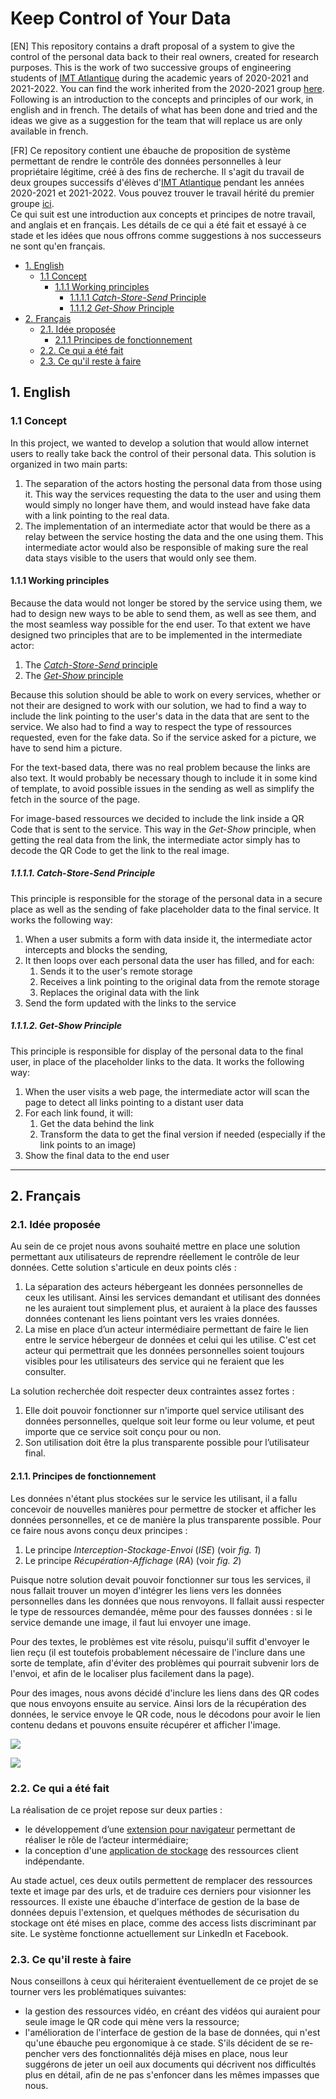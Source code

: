 # Keep Control of Your Data

\[EN\] This repository contains a draft proposal of a system to give the control of the personal data back to their real owners, created for research purposes. This is the work of two successive groups of engineering students of [IMT Atlantique](https://www.imt-atlantique.fr/en) during the academic years of 2020-2021 and 2021-2022. You can find the work inherited from the 2020-2021 group [here](https://gitlab.inria.fr/alebre/teaching-keepyourdata).  
Following is an introduction to the concepts and principles of our work, in english and in french. The details of what has been done and tried and the ideas we give as a suggestion for the team that will replace us are only available in french.

\[FR\] Ce repository contient une ébauche de proposition de système permettant de rendre le contrôle des données personnelles à leur propriétaire légitime, créé à des fins de recherche. Il s'agit du travail de deux groupes successifs d'élèves d'[IMT Atlantique](https://www.imt-atlantique.fr) pendant les années 2020-2021 et 2021-2022. Vous pouvez trouver le travail hérité du premier groupe [ici](https://gitlab.inria.fr/alebre/teaching-keepyourdata).  
Ce qui suit est une introduction aux concepts et principes de notre travail, and anglais et en français. Les détails de ce qui a été fait et essayé à ce stade et les idées que nous offrons comme suggestions à nos successeurs ne sont qu'en français. 

- [1. English](#1-english)
  - [1.1 Concept](#11-concept)
    - [1.1.1 Working principles](#111-working-principles)
      - [1.1.1.1 *Catch-Store-Send* Principle](#1111-catch-store-send-principle)
      - [1.1.1.2 *Get-Show* Principle](#1112-get-show-principle)
- [2. Français](#2-fran%C3%A7ais)
  - [2.1. Idée proposée](#21-id%C3%A9e-propos%C3%A9e)
    - [2.1.1 Principes de fonctionnement](#211-principes-de-fonctionnement)
  - [2.2. Ce qui a été fait](#22-ce-qui-a-%C3%A9t%C3%A9-fait)
  - [2.3. Ce qu'il reste à faire](#23-ce-quil-reste-%C3%A0-faire)

## 1. English

### 1.1 Concept
In this project, we wanted to develop a solution that would allow internet users to really take back the control of their personal data. This solution is organized in two main parts:

1. The separation of the actors hosting the personal data from those using it. This way the services requesting the data to the user and using them would simply no longer have them, and would instead have fake data with a link pointing to the real data.
2. The implementation of an intermediate actor that would be there as a relay between the service hosting the data and the one using them. This intermediate actor would also be responsible of making sure the real data stays visible to the users that would only see them.

#### 1.1.1 Working principles

Because the data would not longer be stored by the service using them, we had to design new ways to be able to send them, as well as see them, and the most seamless way possible for the end user. To that extent we have designed two principles that are to be implemented in the intermediate actor:

1. The [*Catch-Store-Send* principle](#111-catch-store-send-principle)
2. The [*Get-Show* principle](#112-get-show-principle)

Because this solution should be able to work on every services, whether or not their are designed to work with our solution, we had to find a way to include the link pointing to the user's data in the data that are sent to the service. We also had to find a way to respect the type of ressources requested, even for the fake data. So if the service asked for a picture, we have to send him a picture.

For the text-based data, there was no real problem because the links are also text. It would probably be necessary though to include it in some kind of template, to avoid possible issues in the sending as well as simplify the fetch in the source of the page.

For image-based ressources we decided to include the link inside a QR Code that is sent to the service. This way in the *Get-Show* principle, when getting the real data from the link, the intermediate actor simply has to decode the QR Code to get the link to the real image.

##### 1.1.1.1. *Catch-Store-Send* Principle

This principle is responsible for the storage of the personal data in a secure place as well as the sending of fake placeholder data to the final service. It works the following way:

1. When a user submits a form with data inside it, the intermediate actor intercepts and blocks the sending,
2. It then loops over each personal data the user has filled, and for each:
   1. Sends it to the user's remote storage
   2. Receives a link pointing to the original data from the remote storage
   3. Replaces the original data with the link
3. Send the form updated with the links to the service

##### 1.1.1.2. *Get-Show* Principle

This principle is responsible for display of the personal data to the final user, in place of the placeholder links to the data. It works the following way:

1. When the user visits a web page, the intermediate actor will scan the page to detect all links pointing to a distant user data
2. For each link found, it will:
   1. Get the data behind the link
   2. Transform the data to get the final version if needed (especially if the link points to an image)
3. Show the final data to the end user

***

## 2. Français
### 2.1. Idée proposée

Au sein de ce projet nous avons souhaité mettre en place une solution permettant aux utilisateurs de reprendre réellement le contrôle de leur données. Cette solution s'articule en deux points clés :

1. La séparation des acteurs hébergeant les données personnelles de ceux les utilisant. Ainsi les services demandant et utilisant des données ne les auraient tout simplement plus, et auraient à la place des fausses données contenant les liens pointant vers les vraies données.
2. La mise en place d’un acteur intermédiaire permettant de faire le lien entre le service hébergeur de données et celui qui les utilise. C'est cet acteur qui permettrait que les données personnelles soient toujours visibles pour les utilisateurs des service qui ne feraient que les consulter.

La solution recherchée doit respecter deux contraintes assez fortes :

1. Elle doit pouvoir fonctionner sur n'importe quel service utilisant des données personnelles, quelque soit leur forme ou leur volume, et peut importe que ce service soit conçu pour ou non.
2. Son utilisation doit être la plus transparente possible pour l’utilisateur final.

#### 2.1.1. Principes de fonctionnement

Les données n'étant plus stockées sur le service les utilisant, il a fallu concevoir de nouvelles manières pour permettre de stocker et afficher les données personnelles, et ce de manière la plus transparente possible. Pour ce faire nous avons conçu deux principes :

1. Le principe *Interception-Stockage-Envoi* (*ISE*) (voir *fig. 1*)
2. Le principe *Récupération-Affichage* (*RA*) (voir *fig. 2*)

Puisque notre solution devait pouvoir fonctionner sur tous les services, il nous fallait trouver un moyen d'intégrer les liens vers les données personnelles dans les données que nous renvoyons. Il fallait aussi respecter le type de ressources demandée, même pour des fausses données : si le service demande une image, il faut lui envoyer une image.

Pour des textes, le problèmes est vite résolu, puisqu'il suffit d'envoyer le lien reçu (il est toutefois probablement nécessaire de l'inclure dans une sorte de template, afin d'éviter des problèmes qui pourrait subvenir lors de l'envoi, et afin de le localiser plus facilement dans la page).

Pour des images, nous avons décidé d'inclure les liens dans des QR codes que nous envoyons ensuite au service. Ainsi lors de la récupération des données, le service envoye le QR code, nous le décodons pour avoir le lien contenu dedans et pouvons ensuite récupérer et afficher l'image.

![](./ressources/images/Principe-ISE.jpg)

![](./ressources/images/Principe-RA.jpg)

### 2.2. Ce qui a été fait

La réalisation de ce projet repose sur deux parties :

- le développement d’une [extension pour navigateur](extension/README.md) permettant de réaliser le rôle de l’acteur intermédiaire;
- la conception d'une [application de stockage](demo-storage/README.md) des ressources client indépendante.

Au stade actuel, ces deux outils permettent de remplacer des ressources texte et image par des urls, et de traduire ces derniers pour visionner les ressources. Il existe une ébauche d'interface de gestion de la base de données depuis l'extension, et quelques méthodes de sécurisation du stockage ont été mises en place, comme des access lists discriminant par site.
Le système fonctionne actuellement sur LinkedIn et Facebook.

### 2.3. Ce qu'il reste à faire

Nous conseillons à ceux qui hériteraient éventuellement de ce projet de se tourner vers les problématiques suivantes:
- la gestion des ressources vidéo, en créant des vidéos qui auraient pour seule image le QR code qui mène vers la ressource;
- l'amélioration de l'interface de gestion de la base de données, qui n'est qu'une ébauche peu ergonomique à ce stade.
S'ils décident de se re-pencher vers des fonctionnalités déjà mises en place, nous leur suggérons de jeter un oeil aux documents qui décrivent nos difficultés plus en détail, afin de ne pas s'enfoncer dans les mêmes impasses que nous.